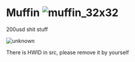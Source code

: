 # Muffin ![muffin_32x32](https://user-images.githubusercontent.com/62286865/140613054-bf07c7e7-5026-47fe-9f23-74dacb391104.png)

200usd shit stuff

![unknown](https://user-images.githubusercontent.com/62286865/140613271-6733d901-2a2f-46da-848b-7cd116cb8d8a.png)

There is HWID in src, please remove it by yourself
